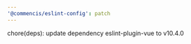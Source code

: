 ```yaml
---
'@commencis/eslint-config': patch
---
```


chore(deps): update dependency eslint-plugin-vue to v10.4.0
